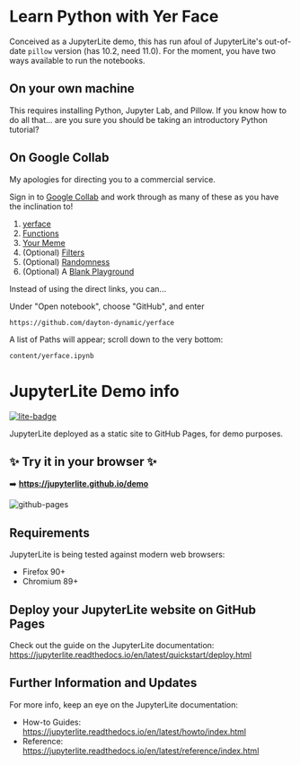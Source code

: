 # Learn Python with Yer Face

Conceived as a JupyterLite demo, this has run afoul of JupyterLite's 
out-of-date `pillow` version (has 10.2, need 11.0).  For the moment, 
you have two ways available to run the notebooks.

## On your own machine

This requires installing Python, Jupyter Lab, and Pillow.  If you 
know how to do all that... are you sure you should be taking an 
introductory Python tutorial?

## On Google Collab

My apologies for directing you to a commercial service.

Sign in to [Google Collab](https://colab.research.google.com/) and 
work through as many of these as you have the inclination to!

1. [yerface](https://colab.research.google.com/github/dayton-dynamic/yerface/blob/main/content/yerface.ipynb)
1. [Functions](https://colab.research.google.com/github/dayton-dynamic/yerface/blob/main/content/functions.ipynb)
1. [Your Meme](https://colab.research.google.com/github/dayton-dynamic/yerface/blob/main/content/meme.ipynb)
1. (Optional) [Filters](https://colab.research.google.com/github/dayton-dynamic/yerface/blob/main/content/filters.ipynb)
1. (Optional) [Randomness](https://colab.research.google.com/github/dayton-dynamic/yerface/blob/main/content/randomness.ipynb)
1. (Optional) A [Blank Playground](https://colab.research.google.com/github/dayton-dynamic/yerface/blob/main/content/blank.ipynb)

Instead of using the direct links, you can...

Under "Open notebook", choose "GitHub", and enter

    https://github.com/dayton-dynamic/yerface

A list of Paths will appear; scroll down to the very bottom:

    content/yerface.ipynb



# JupyterLite Demo info

[![lite-badge](https://jupyterlite.rtfd.io/en/latest/_static/badge.svg)](https://jupyterlite.github.io/demo)

JupyterLite deployed as a static site to GitHub Pages, for demo purposes.

## ✨ Try it in your browser ✨

➡️ **https://jupyterlite.github.io/demo**

![github-pages](https://user-images.githubusercontent.com/591645/120649478-18258400-c47d-11eb-80e5-185e52ff2702.gif)

## Requirements

JupyterLite is being tested against modern web browsers:

- Firefox 90+
- Chromium 89+

## Deploy your JupyterLite website on GitHub Pages

Check out the guide on the JupyterLite documentation: https://jupyterlite.readthedocs.io/en/latest/quickstart/deploy.html

## Further Information and Updates

For more info, keep an eye on the JupyterLite documentation:

- How-to Guides: https://jupyterlite.readthedocs.io/en/latest/howto/index.html
- Reference: https://jupyterlite.readthedocs.io/en/latest/reference/index.html

